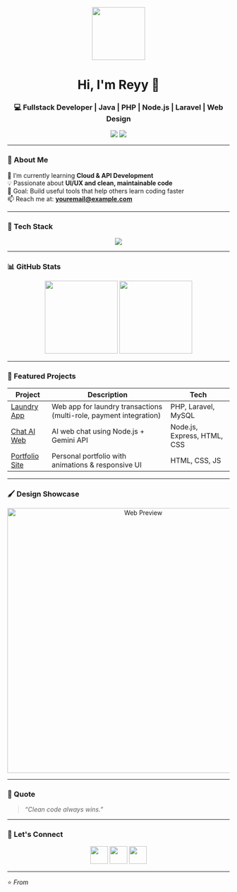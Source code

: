 <!-- HERO SECTION -->
<p align="center">
  <img src="https://i.imgur.com/Z7QpR2C.png" width="120px" />
</p>

<h1 align="center">Hi, I'm Reyy 👋</h1>
<h3 align="center">💻 Fullstack Developer | Java | PHP | Node.js | Laravel | Web Design</h3>

<p align="center">
  <a href="https://github.com/<username>"><img src="https://img.shields.io/github/followers/<username>?label=Follow&style=social"></a>
  <a href="https://github.com/<username>?tab=repositories"><img src="https://img.shields.io/github/stars/<username>?label=Stars&style=social"></a>
</p>

---

### 🚀 About Me
🌱 I’m currently learning **Cloud & API Development**  
💡 Passionate about **UI/UX and clean, maintainable code**  
🎯 Goal: Build useful tools that help others learn coding faster  
📫 Reach me at: **youremail@example.com**

---

### 🧰 Tech Stack
<p align="center">
  <img src="https://skillicons.dev/icons?i=java,php,js,nodejs,laravel,html,css,react,mysql,git,github,vscode,postman" />
</p>

---

### 📊 GitHub Stats
<p align="center">
  <img src="https://github-readme-stats.vercel.app/api?username=<username>&show_icons=true&theme=radical" height="165">
  <img src="https://github-readme-streak-stats.herokuapp.com/?user=<username>&theme=radical" height="165">
</p>

---

### 🌈 Featured Projects
| Project | Description | Tech |
|----------|--------------|------|
| [Laundry App](https://github.com/<username>/laundry-php) | Web app for laundry transactions (multi-role, payment integration) | PHP, Laravel, MySQL |
| [Chat AI Web](https://github.com/<username>/chat-ai-web) | AI web chat using Node.js + Gemini API | Node.js, Express, HTML, CSS |
| [Portfolio Site](https://github.com/<username>/portfolio) | Personal portfolio with animations & responsive UI | HTML, CSS, JS |

---

### 🖌️ Design Showcase
<p align="center">
  <img src="https://i.imgur.com/2dFfK3h.gif" width="600px" alt="Web Preview"/>
</p>

---

### 💬 Quote
> *“Clean code always wins.”*

---

### 🧩 Let's Connect
<p align="center">
  <a href="https://linkedin.com/in/<username>"><img src="https://skillicons.dev/icons?i=linkedin" width="40px"/></a>
  <a href="https://instagram.com/<username>"><img src="https://skillicons.dev/icons?i=instagram" width="40px"/></a>
  <a href="https://x.com/<username>"><img src="https://skillicons.dev/icons?i=twitter" width="40px"/></a>
</p>

---
⭐️ *From [<username>](https://github.com/<username>)*  
